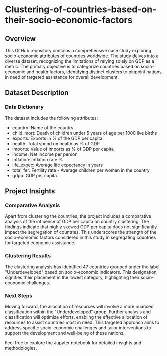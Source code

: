 # Clustering-of-countries-based-on-their-socio-economic-factors

## Overview
This GitHub repository contains a comprehensive case study exploring socio-economic attributes of countries worldwide. The study delves into a diverse dataset, recognizing the limitations of relying solely on GDP as a metric. The primary objective is to categorize countries based on socio-economic and health factors, identifying distinct clusters to pinpoint nations in need of targeted assistance for overall development.
## Dataset Description
### Data Dictionary
The dataset includes the following attributes:

+ country: Name of the country
+ child_mort: Death of children under 5 years of age per 1000 live births
+ exports: Exports in % of the GDP per capita
+ health: Total spend on health as % of GDP
+ imports: Value of imports as % of GDP per capita
+ income: Net income per person
+ inflation: Inflation rate %
+ life_expec: Average life expectancy in years
+ total_fer: Fertility rate - Average children per woman in the country
+ gdpp: GDP per capita

## Project Insights

### Comparative Analysis
Apart from clustering the countries, the project includes a comparative analysis of the influence of GDP per capita on country clustering. The findings indicate that highly skewed GDP per capita does not significantly impact the segregation of countries. This underscores the strength of the socio-economic factors considered in this study in segregating countries for targeted economic assistance.
### Clustering Results
The clustering analysis has identified 47 countries grouped under the label "Underdeveloped" based on socio-economic indicators. This designation signifies their placement in the lowest category, highlighting their socio-economic challenges.
### Next Steps
Moving forward, the allocation of resources will involve a more nuanced classification within the "Underdeveloped" group. Further analysis and classification will optimize efforts, enabling the effective allocation of resources to assist countries most in need. This targeted approach aims to address specific socio-economic challenges and tailor interventions to support the development and well-being of these nations.

Feel free to explore the Jupyter notebook for detailed insights and methodologies.
